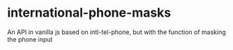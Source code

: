 # international-phone-masks
An API in vanilla js based on intl-tel-phone, but with the function of masking the phone input
